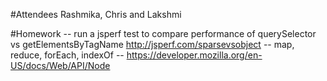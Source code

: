 #Attendees
Rashmika, Chris and Lakshmi

#Homework
-- run a jsperf test to compare performance of querySelector vs getElementsByTagName http://jsperf.com/sparsevsobject
-- map, reduce, forEach, indexOf
-- https://developer.mozilla.org/en-US/docs/Web/API/Node

